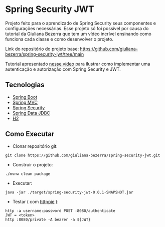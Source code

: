 # Spring Security JWT

Projeto feito para o aprendizado de Spring Security seus componentes e configurações necessárias. Esse projeto só foi possível por causa do tutorial da Giuliana Bezerra que tem um vídeo incrível ensinando como funciona cada classe e como desenvolver o projeto.

Link do repositório do projeto base: https://github.com/giuliana-bezerra/spring-security-jwt/tree/main

Tutorial apresentado [nesse vídeo](https://youtu.be/kEJ8a1w4a2Q) para ilustrar como implementar uma autenticação e autorização com Spring Security e JWT.

## Tecnologias
 
- [Spring Boot](https://spring.io/projects/spring-boot)
- [Spring MVC](https://docs.spring.io/spring-framework/reference/web/webmvc.html)
- [Spring Security](https://spring.io/projects/spring-security)
- [Spring Data JDBC](https://spring.io/projects/spring-data-jdbc)
- [H2](https://www.h2database.com)

## Como Executar
- Clonar repositório git:
```
git clone https://github.com/giuliana-bezerra/spring-security-jwt.git
```

- Construir o projeto:
```
./mvnw clean package
```

- Executar:
```
java -jar ./target/spring-security-jwt-0.0.1-SNAPSHOT.jar
```

- Testar ( com [httppie](https://httpie.io) ):
```
http -a username:password POST :8080/authenticate
JWT = <token>
http :8080/private -A bearer -a ${JWT}
```
